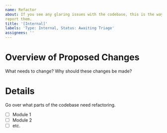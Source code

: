 ```yaml
---
name: Refactor
about: If you see any glaring issues with the codebase, this is the way to
report them.
title: '[Internal]'
labels: 'Type: Internal, Status: Awaiting Triage'
assignees: ''
---
```


# Overview of Proposed Changes
What needs to change? Why should these changes be made?


# Details
Go over what parts of the codebase need refactoring.
- [ ] Module 1
- [ ] Module 2
- [ ] etc.